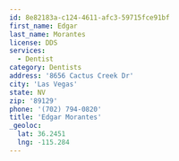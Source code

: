 ```yaml
---
id: 8e82183a-c124-4611-afc3-59715fce91bf
first_name: Edgar
last_name: Morantes
license: DDS
services:
  - Dentist
category: Dentists
address: '8656 Cactus Creek Dr'
city: 'Las Vegas'
state: NV
zip: '89129'
phone: '(702) 794-0820'
title: 'Edgar Morantes'
_geoloc:
  lat: 36.2451
  lng: -115.284
---
```

